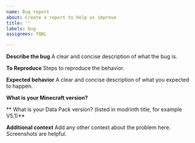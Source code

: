 ```yaml
---
name: Bug report
about: Create a report to help us improve
title: ''
labels: bug
assignees: TQNL

---
```


**Describe the bug**
A clear and concise description of what the bug is.

**To Reproduce**
Steps to reproduce the behavior.

**Expected behavior**
A clear and concise description of what you expected to happen.

**What is your Minecraft version?**

** What is your Data Pack version? (listed in modrinth title, for example V5.1)**

**Additional context**
Add any other context about the problem here. Screenshots are helpful.
